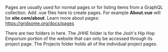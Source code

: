 Pages are usually used for normal pages or for listing items from a GraphQL collection.
Add .vue files here to create pages. For example **About.vue** will be **site.com/about**.
Learn more about pages: https://gridsome.org/docs/pages

There are two folders in here. The JHHE folder is for the Josh's Hip Hop Emporium portion of the website that can only be accessed through its project page. The Projects folder holds all of the individual project pages.